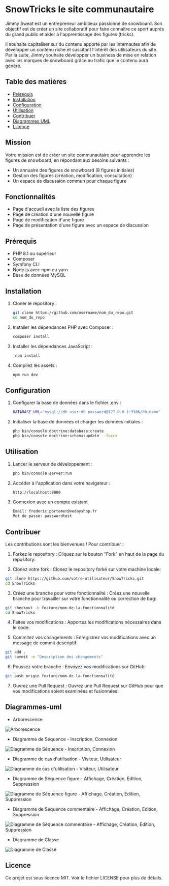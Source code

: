 # SnowTricks le site communautaire 

Jimmy Sweat est un entrepreneur ambitieux passionné de snowboard. Son objectif est de créer un site collaboratif pour faire connaître ce sport auprès du grand public et aider à l'apprentissage des figures (tricks).

Il souhaite capitaliser sur du contenu apporté par les internautes afin de développer un contenu riche et suscitant l’intérêt des utilisateurs du site. Par la suite, Jimmy souhaite développer un business de mise en relation avec les marques de snowboard grâce au trafic que le contenu aura généré.

## Table des matières

- [Prérequis](#prérequis)
- [Installation](#installation)
- [Configuration](#configuration)
- [Utilisation](#utilisation)
- [Contribuer](#contribuer)
- [Diagrammes UML](#diagrammes-uml)
- [Licence](#licence)


## Mission

Votre mission est de créer un site communautaire pour apprendre les figures de snowboard, en répondant aux besoins suivants :

- Un annuaire des figures de snowboard (8 figures initiales)
- Gestion des figures (création, modification, consultation)
- Un espace de discussion commun pour chaque figure

## Fonctionnalités

- Page d'accueil avec la liste des figures
- Page de création d'une nouvelle figure
- Page de modification d'une figure
- Page de présentation d'une figure avec un espace de discussion

## Prérequis

- PHP 8.1 ou supérieur
- Composer
- Symfony CLI
- Node.js avec npm ou yarn
- Base de données MySQL

## Installation

1. Cloner le repository :
   ```bash
   git clone https://github.com/username/nom_du_repo.git
   cd nom_du_repo

2. Installer les dépendances PHP avec Composer :
    ```bash
    composer install

3. Installer les dépendances JavaScript :
   ```bash
    npm install

4. Compilez les assets :
    ```bash
    npm run dev

## Configuration

1. Configurer la base de données dans le fichier .env :
   ```bash
   DATABASE_URL="mysql://db_user:db_password@127.0.0.1:3306/db_name"

2. Initialiser la base de données et charger les données initiales :
   ```bash
   php bin/console doctrine:database:create
   php bin/console doctrine:schema:update --force

## Utilisation

1. Lancer le serveur de développement :
   ```bash
   php bin/console server:run

2. Accéder à l'application dans votre navigateur :
   ```bash
   http://localhost:8000
   
3. Connexion avec un compte existant
   ```bash
   Email: frederic.portemer@vedayshop.fr
   Mot de passe: passwordtest

## Contribuer

Les contributions sont les bienvenues ! Pour contribuer :

1. Forkez le repository : Cliquez sur le bouton "Fork" en haut de la page du repository:
   
2. Clonez votre fork : Clonez le repository forké sur votre machine locale:
```bash
git clone https://github.com/votre-utilisateur/SnowTricks.git
cd SnowTricks
```
3. Créez une branche pour votre fonctionnalité : Créez une nouvelle branche pour travailler sur votre fonctionnalité ou correction de bug:
```bash
git checkout -b feature/nom-de-la-fonctionnalité
cd SnowTricks
```
4. Faites vos modifications : Apportez les modifications nécessaires dans le code:

5. Commitez vos changements : Enregistrez vos modifications avec un message de commit descriptif:
```bash
git add .
git commit -m "Description des changements"
```
6. Poussez votre branche : Envoyez vos modifications sur GitHub:
```bash
git push origin feature/nom-de-la-fonctionnalité
```
7. Ouvrez une Pull Request : Ouvrez une Pull Request sur GitHub pour que vos modifications soient examinées et fusionnées:

## Diagrammes-uml

- Arborescence

![Arborescence](./diagrammes/SnowTricks_ARBORESCENCE.png)

- Diagramme de Séquence - Inscription, Connexion

![Diagramme de Séquence - Inscription, Connexion](./diagrammes/SnowTricks_DS_inscription_connexion.png)

- Diagramme de cas d'utilisation - Visiteur, Utilisateur

![Diagramme de cas d'utilisation - Visiteur, Utilisateur](./diagrammes/SnowTricks_DCU.png)

- Diagramme de Séquence figure - Affichage, Création, Edition, Suppression

![Diagramme de Séquence figure - Affichage, Création, Edition, Suppression](./diagrammes/SnowTricks_PHP_DS_figure.png)

- Diagramme de Séquence commentaire - Affichage, Création, Edition, Suppression

![Diagramme de Séquence commentaire - Affichage, Création, Edition, Suppression](./diagrammes/SnowTricks_DS_ajout_modifier_supprimer_commentaire.drawio.png)

- Diagramme de Classe

![Diagramme de Classe](./diagrammes/SnowTricks_diagramme%20de%20classes.png)

     
## Licence
Ce projet est sous licence MIT. Voir le fichier LICENSE pour plus de détails.
